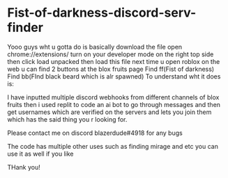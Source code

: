 # Fist-of-darkness-discord-serv-finder

Yooo guys
wht u gotta do is basically download the file
open chrome://extensions/
turn on your developer mode on the right top side
then click load unpacked then load this file
next time u open roblox on the web
u can find 2 buttons
at the blox fruits page
Find ff(Fist of darkness)
Find bb(FInd black beard which is alr spawned)
To understand wht it does is:

I have inputted multiple discord webhooks from different channels of blox fruits then i used replit to code an ai bot to go through messages and then get usernames which are verified on the servers and lets you join them which has the said thing you r looking for.

Please contact me on discord blazerdude#4918 for any bugs

The code has multiple other uses such as finding mirage and etc you can use it as well if you like

THank you!
